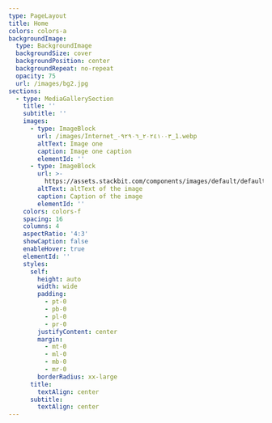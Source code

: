 ```yaml
---
type: PageLayout
title: Home
colors: colors-a
backgroundImage:
  type: BackgroundImage
  backgroundSize: cover
  backgroundPosition: center
  backgroundRepeat: no-repeat
  opacity: 75
  url: /images/bg2.jpg
sections:
  - type: MediaGallerySection
    title: ''
    subtitle: ''
    images:
      - type: ImageBlock
        url: /images/Internet_٢٠٢٤١٠٠٣_٠٩٢٩٠٦_1.webp
        altText: Image one
        caption: Image one caption
        elementId: ''
      - type: ImageBlock
        url: >-
          https://assets.stackbit.com/components/images/default/default-image.png
        altText: altText of the image
        caption: Caption of the image
        elementId: ''
    colors: colors-f
    spacing: 16
    columns: 4
    aspectRatio: '4:3'
    showCaption: false
    enableHover: true
    elementId: ''
    styles:
      self:
        height: auto
        width: wide
        padding:
          - pt-0
          - pb-0
          - pl-0
          - pr-0
        justifyContent: center
        margin:
          - mt-0
          - ml-0
          - mb-0
          - mr-0
        borderRadius: xx-large
      title:
        textAlign: center
      subtitle:
        textAlign: center
---
```


